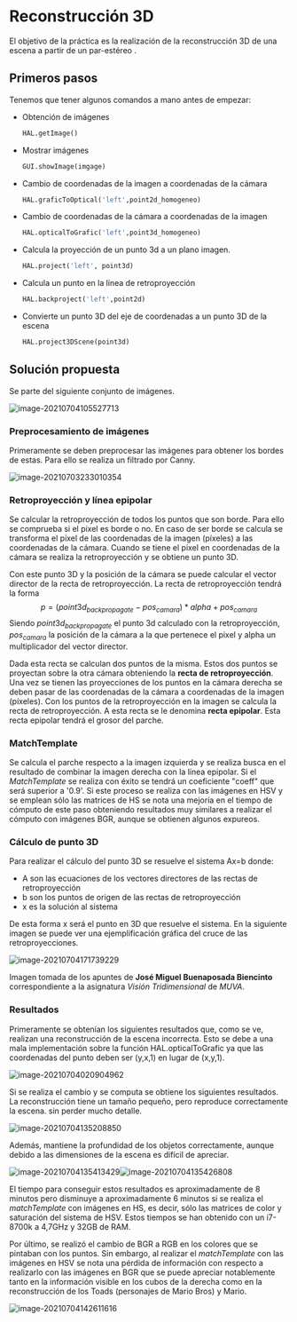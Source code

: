 # Reconstrucción 3D

El objetivo de la práctica es la realización de la reconstrucción 3D de una escena a partir de un par-estéreo .

## Primeros pasos

Tenemos que tener algunos comandos a mano antes de empezar:

* Obtención de imágenes

  ```python
  HAL.getImage()
  ```

* Mostrar imágenes

  ```python
  GUI.showImage(imgage)
  ```

* Cambio de coordenadas de la imagen a coordenadas de la cámara

  ```python
  HAL.graficToOptical('left',point2d_homogeneo)
  ```

* Cambio de coordenadas de la cámara a coordenadas de la imagen

  ```python
  HAL.opticalToGrafic('left',point3d_homogeneo)
  ```

* Calcula la proyección de un punto 3d a un plano imagen.

  ```python
  HAL.project('left', point3d)
  ```

* Calcula un punto en la línea de retroproyección

  ```python
  HAL.backproject('left',point2d)
  ```

* Convierte un punto 3D del eje de coordenadas a un punto 3D de la escena

  ```python
  HAL.project3DScene(point3d)
  ```

## Solución propuesta

Se parte del siguiente conjunto de imágenes.

![image-20210704105527713](img/practica_2/base.png)

### Preprocesamiento de imágenes

Primeramente se deben preprocesar las imágenes para obtener los bordes de estas. Para ello se realiza un filtrado por Canny. 

![image-20210703233010354](img/practica_2/canny.png)

### Retroproyección y línea epipolar

Se calcular la retroproyección de todos los puntos que son borde. Para ello se comprueba si el pixel es borde o no. En caso de ser borde se calcula se transforma el pixel de las coordenadas de la imagen (píxeles) a las coordenadas de la cámara. Cuando se tiene el pixel en coordenadas de la cámara se realiza la retroproyección y se obtiene un punto 3D. 

Con este punto 3D y la posición de la cámara se puede calcular el vector director de la recta de retroproyección. La recta de retroproyección tendrá la forma
$$
p = (point3d_{backpropagate} - pos_{camara})*alpha + pos_{camara}
$$
Siendo $point3d_{backpropagate}$ el punto 3d calculado con la retroproyección, $pos_{camara}$ la posición de la cámara a la que pertenece el pixel y alpha un multiplicador del vector director.

Dada esta recta se calculan dos puntos de la misma. Estos dos puntos se proyectan sobre la otra cámara obteniendo la __recta de retroproyección__. Una vez se tienen las proyecciones de los puntos en la cámara derecha se deben pasar de las coordenadas de la cámara a coordenadas de la imagen (píxeles). Con los puntos de la retroproyección en la imagen se calcula la recta de retroproyección. A esta recta se le denomina __recta epipolar__. Esta recta epipolar tendrá el grosor del parche. 

### MatchTemplate

Se calcula el parche respecto a la imagen izquierda y se realiza busca en el resultado de combinar la imagen derecha con la línea epipolar. Si el _MatchTemplate_ se realiza con éxito se tendrá un coeficiente "coeff" que será superior a '0.9'. Si este proceso se realiza con las imágenes en HSV y se emplean sólo las matrices de HS se nota una mejoría en el tiempo de cómputo de este paso obteniendo resultados muy similares a realizar el cómputo con imágenes BGR, aunque se obtienen algunos expureos.

### Cálculo de punto 3D

Para realizar el cálculo del punto 3D se resuelve el sistema Ax=b donde:

- A son las ecuaciones de los vectores directores de las rectas de retroproyección
- b son los puntos de origen de las rectas de retroproyección
- x es la solución al sistema

De esta forma x será el punto en 3D que resuelve el sistema. En la siguiente imagen se puede ver una ejemplificación gráfica del cruce de las retroproyecciones.

![image-20210704171739229](img/practica_2/3d.png)

Imagen tomada de los apuntes de __José Miguel Buenaposada Biencinto__ correspondiente a la asignatura _Visión Tridimensional_ de _MUVA_.

### Resultados

Primeramente se obtenían los siguientes resultados que, como se ve, realizan una reconstrucción de la escena incorrecta. Esto se debe a una mala implementación sobre la función HAL.opticalToGrafic ya que las coordenadas del punto deben ser (y,x,1) en lugar de (x,y,1). 

![image-20210704020904962](img/practica_2/intento_1.png)

Si se realiza el cambio y se computa se obtiene los siguientes resultados. La reconstrucción tiene un tamaño pequeño, pero reproduce correctamente la escena. sin perder mucho detalle.

![image-20210704135208850](img/practica_2/intento_2.1.png)

Además, mantiene la profundidad de los objetos correctamente, aunque debido a las dimensiones de la escena es difícil de apreciar.

![image-20210704135413429](img/practica_2/intento_2.2.png)![image-20210704135426808](img/practica_2/intento_2.3.png)

El tiempo para conseguir estos resultados es aproximadamente de 8 minutos pero disminuye a aproximadamente 6 minutos si se realiza el _matchTemplate_ con imágenes en HS, es decir, sólo las matrices de color y saturación del sistema de HSV. Estos tiempos se han obtenido con un i7-8700k a 4,7GHz y 32GB de RAM.

Por último, se realizó el cambio de BGR a RGB en los colores que se pintaban con los puntos. Sin embargo, al realizar el _matchTemplate_ con las imágenes en HSV se nota una pérdida de información con respecto a realizarlo con las imágenes en BGR que se puede apreciar notablemente tanto en la información visible en los cubos de la derecha como en la reconstrucción de los Toads (personajes de Mario Bros) y Mario.

![image-20210704142611616](img/practica_2/intento_2.HSV.png)
